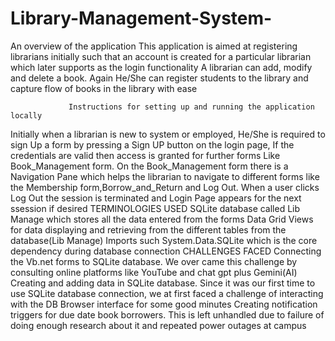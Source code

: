 # Library-Management-System-
An overview of the application
This application is aimed at registering librarians initially such that an account is created for a particular librarian which later supports as the login functionality
A librarian can add, modify and delete a book. Again He/She can register students to the library and capture flow of books in the library with ease

                 Instructions for setting up and running the application locally
Initially when a librarian is new to system or employed, He/She is required to sign Up a form  by pressing a Sign UP button on the login page, If the credentials are valid then access is granted for further forms Like Book_Management form.
On the Book_Management form there is a Navigation Pane which helps the librarian to navigate to different forms like the Membership form,Borrow_and_Return and Log Out. When a user clicks Log Out the session is terminated and Login Page appears for the next ssession if desired
        TERMINOLOGIES USED
SQLite database called Lib Manage which stores all the data entered from the forms
Data Grid Views for data displaying and retrieving from the different tables from the database(Lib Manage)
Imports such System.Data.SQLite which is the core dependency during database connection
         CHALLENGES FACED
Connecting the Vb.net forms to SQLite database. We over came this challenge by consulting online platforms like YouTube and chat gpt plus Gemini(AI)
Creating and adding data in SQLite database. Since it was our first time to use SQLite database connection, we at first faced a challenge of interacting with the DB Browser interface for some good minutes
Creating  notification triggers for due date book borrowers. This is left unhandled due to failure of doing enough research about it and repeated power outages at campus
